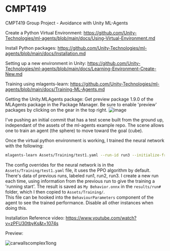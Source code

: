 # CMPT419

CMPT419 Group Project - Avoidance with Unity ML-Agents

Create a Python Virtual Environment:
https://github.com/Unity-Technologies/ml-agents/blob/main/docs/Using-Virtual-Environment.md

Install Python packages:
https://github.com/Unity-Technologies/ml-agents/blob/main/docs/Installation.md

Setting up a new environment in Unity:
https://github.com/Unity-Technologies/ml-agents/blob/main/docs/Learning-Environment-Create-New.md

Training using mlagents-learn:
https://github.com/Unity-Technologies/ml-agents/blob/main/docs/Training-ML-Agents.md

Getting the Unity.MLAgents package:
Get preview package 1.9.0 of the MLAgents package in the Package Manager. Be sure to enable 'preview' packages by clicking on the gear in the top right.
![image](https://user-images.githubusercontent.com/4165980/111860755-f2b9bd00-8906-11eb-9d40-9d06547d6aae.png)



I've pushing an initial commit that has a test scene built from the ground up, independant of the assets of the ml-agents example repo.
The scene allows one to train an agent (the sphere) to move toward the goal (cube).

Once the virtual python environment is working, I trained the neural network with the following:

```sh
mlagents-learn Assets/Training/test1.yaml --run-id run3 --initialize-from=run2
```

The config overrides for the neural network is in the `Assets/Training/test1.yaml` file, it uses the PPO algorithm by default.
There's data of previous runs, labeled run1, run2, run3.  I create a new run each time, using information from the previous run to give the training a 'running start'.
The result is saved as `My Behavior.onnx` in the `results/run#` folder, which I then copied to `Assets/Training/`.  
This file can be hooked into the `BehaviourParameters` component of the agent to see the trained performance. Disable all other instances when doing this.

Installation Reference video: https://www.youtube.com/watch?v=zPFU30tbyKs&t=1074s


Preview:

![carwallscomplex1long](https://user-images.githubusercontent.com/4165980/115945143-1e344800-a46f-11eb-98db-944ae66a07ff.gif)




